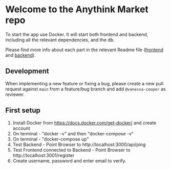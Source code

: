 # Welcome to the Anythink Market repo

To start the app use Docker. It will start both frontend and backend, including all the relevant dependencies, and the db.

Please find more info about each part in the relevant Readme file ([frontend](frontend/readme.md) and [backend](backend/README.md)).

## Development

When implementing a new feature or fixing a bug, please create a new pull request against `main` from a feature/bug branch and add `@vanessa-cooper` as reviewer.

## First setup

1.  Install Docker from https://docs.docker.com/get-docker/ and create account
2.  On terminal - "docker -v" and then "docker-compose -v"
3.  On terminal - "docker-compose up"
4.  Test Backend - Point Browser to http://localhost:3000/api/ping 
5.  Test Frontend connected to Backend - Point Browser to http://localhost:3001/register 
6. Create username, password and enter email to verify. 
